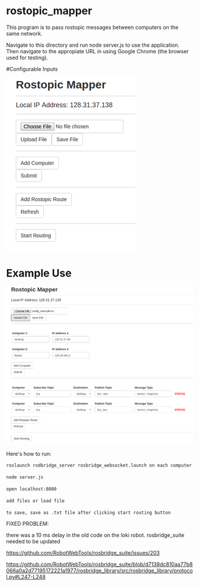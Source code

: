 # rostopic_mapper

This program is to pass rostopic messages between computers on the same network.

Navigate to this directory and run node server.js to use the application. Then navigate to the appropiate URL in using Google Chrome (the browser used for testing).

#Configurable Inputs

![Alt text](images/screenshot_minimal.png?raw=true "Configurable Inputs")

# Example Use
![Alt text](images/screenshot_example.png?raw=true "Example Use")

Here's how to run:
```
roslaunch rodbridge_server rosbridge_websocket.launch on each computer

node server.js

open localhost:8080

add files or load file

to save, save as .txt file after clicking start routing button

```


FIXED PROBLEM:

there was a 10 ms delay in the old code on the loki robot. rosbridge_suite needed to be updated

https://github.com/RobotWebTools/rosbridge_suite/issues/203

https://github.com/RobotWebTools/rosbridge_suite/blob/d7138dc810aa77b8066a0a2d77195172221a1977/rosbridge_library/src/rosbridge_library/protocol.py#L247-L248
